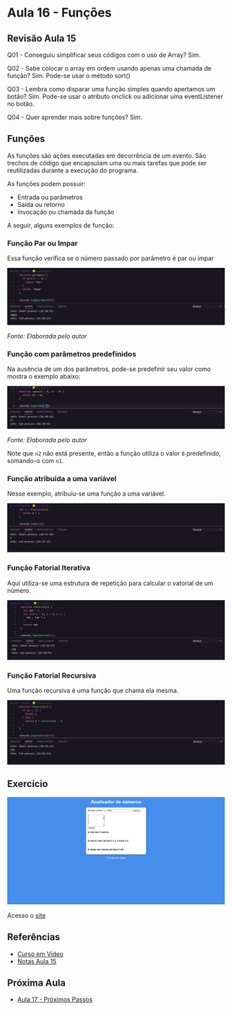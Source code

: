 # Aula 16 - Funções

## Revisão Aula 15

Q01 - Conseguiu simplificar seus códigos com o uso de Array?
Sim.

Q02 - Sabe colocar o array em ordem usando apenas uma chamada de função?
Sim. Pode-se usar o método sort()

Q03 - Lembra como disparar uma função simples quando apertamos um botão?
Sim. Pode-se usar o atributo onclick ou adicionar uma eventListener no botão.

Q04 - Quer aprender mais sobre funções?
Sim.

## Funções

As funções são ações executadas em decorrência de um evento. São trechos de código que encapsulam uma ou mais tarefas que pode ser reutilizadas durante a execução do programa.

As funções podem possuir:

- Entrada ou parâmetros
- Saída ou retorno
- Invocação ou chamada da função

A seguir, alguns exemplos de função:

### Função Par ou Impar

Essa função verifica se o número passado por parâmetro é par ou impar

![](./exemploDeFuncao.jpg)

_Fonte: Elaborada pelo autor_

### Função com parâmetros predefinidos

Na ausência de um dos parâmetros, pode-se predefinir seu valor como mostra o exemplo abaixo:

![](./exemploDeFuncao02.jpg)

_Fonte: Elaborada pelo autor_

Note que `n2` não está presente, então a função utiliza o valor `0` predefinido, somando-o com `n1`.

### Função atribuida a uma variável

Nesse exemplo, atribuiu-se uma função a uma variável.

![](./exemploDeFuncao03.jpg)

### Função Fatorial Iterativa

Aqui utiliza-se uma estrutura de repetição para calcular o vatorial de um número.

![](./exemploDeFuncao04.jpg)

### Função Fatorial Recursiva

Uma função recursiva é uma função que chama ela mesma.

![](./exemploDeFuncao05.jpg)

## Exercício

![](./ex018-0.jpg)

Acesso o [site](https://gabrielgustavoms.github.io/cursoemvideojs/moduloF/Aula16/ex018/)

## Referências

- [Curso em Vídeo](https://www.youtube.com/c/CursoemV%C3%ADdeo)
- [Notas Aula 15](../Aula15/)

## Próxima Aula

- [Aula 17 - Próximos Passos](../Aula17/)
